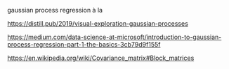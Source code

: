 gaussian process regression à la

https://distill.pub/2019/visual-exploration-gaussian-processes

https://medium.com/data-science-at-microsoft/introduction-to-gaussian-process-regression-part-1-the-basics-3cb79d9f155f

https://en.wikipedia.org/wiki/Covariance_matrix#Block_matrices

